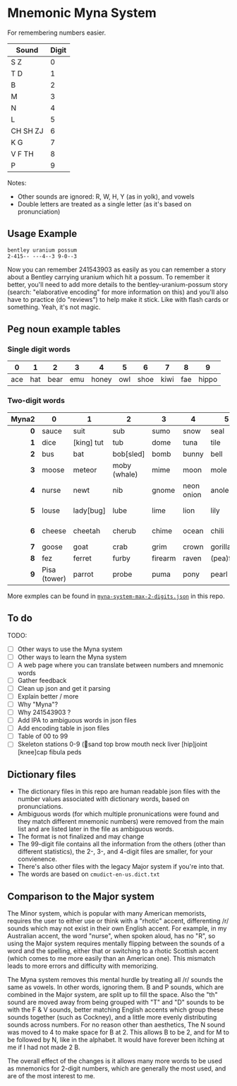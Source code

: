 # Mnemonic Myna System
For remembering numbers easier.

|Sound |Digit |
| --- | --- |
| S Z | 0 |
| T D | 1 |
| B | 2 |
| M | 3 |
| N | 4 |
| L | 5 |
| CH SH ZJ | 6 |
| K G | 7 |
| V F TH | 8 |
| P | 9 |

Notes:
* Other sounds are ignored: R, W, H, Y (as in yolk), and vowels
* Double letters are treated as a single letter (as it's based on pronunciation)

## Usage Example

```
bentley uranium possum
2-415-- ---4--3 9-0--3
```
Now you can remember 241543903 as easily as you can remember a story about a Bentley carrying uranium which hit a possum. To remember it better, you'll need to add more details to the bentley-uranium-possum story (search: "elaborative encoding" for more information on this) and you'll also have to practice (do "reviews") to help make it stick. Like with flash cards or something. Yeah, it's not magic.

## Peg noun example tables

### Single digit words

| 0 | 1 | 2 | 3 | 4 | 5 | 6 | 7 | 8 | 9 |
| --- | --- | --- | --- | --- | --- | --- | --- | --- | --- |
| ace | hat | bear | emu | honey | owl | shoe | kiwi | fae | hippo |

### Two-digit words

| Myna2 | 0 | 1 | 2 | 3 | 4 | 5 | 6 | 7 | 8 | 9 |
| ---: | --- | --- | --- | --- | --- | --- | --- | --- | --- | --- |
| **0** | sauce | suit | sub | sumo | snow | seal | sushi | sock | sofa | soap |
| **1** | dice | [king] tut | tub | dome | tuna | tile | torch | taco | dove | trap |
| **2** | bus | bat | bob[sled] | bomb | bunny | bell | badger | bug | beaver | beeper |
| **3** | moose | meteor | moby (whale) | mime | moon | mole | match | mug | [ear]muff | map | 
| **4** | nurse | newt | nib | gnome | neon onion | anole | nacho | nuke | knife | nope (snake) | 
| **5** | louse | lady[bug] | lube | lime | lion | lily | leech | lock | lava | leaper (zombie) | 
| **6** | cheese | cheetah | cherub | chime | ocean | chili | cheshire (cat) | shark | chef | sheep |
| **7** | goose | goat | crab | grim | crown| gorilla | cash | kayak | quiver | capy(bara) |
| **8** | fez | ferret | furby | firearm | raven | (pea)fowl | fridge | fig | fifa | vape |
| **9** | Pisa (tower) | parrot | probe | puma | pony | pearl | peach | pig | puff (pastry) | pawpaw |

More exmples can be found in [`myna-system-max-2-digits.json`](https://github.com/pengowray/myna/blob/main/myna-system-max-2-digits.json) in this repo.

## To do

TODO: 
- [ ] Other ways to use the Myna system
- [ ] Other ways to learn the Myna system
- [ ] A web page where you can translate between numbers and mnemonic words
- [ ] Gather feedback 
- [ ] Clean up json and get it parsing
- [ ] Explain better / more
- [ ] Why "Myna"?
- [ ] Why 241543903 ?
- [ ] Add IPA to ambiguous words in json files
- [ ] Add encoding table in json files
- [ ] Table of 00 to 99
- [ ] Skeleton stations 0-9 (sand top brow mouth neck liver [hip]joint [knee]cap fibula peds

## Dictionary files

* The dictionary files in this repo are human readable json files with the number values associated with dictionary words, based on pronunciations. 
* Ambiguous words (for which multiple pronunications were found and they match different mnemonic numbers) were removed from the main list and are listed later in the file as ambiguous words.
* The format is not finalized and may change
* The 99-digit file contains all the information from the others (other than different statistics), the 2-, 3-, and 4-digit files are smaller, for your convienence.
* There's also other files with the legacy Major system if you're into that.
* The words are based on `cmudict-en-us.dict.txt`

## Comparison to the Major system

The Minor system, which is popular with many American memorists, requires the user to either use or think with a "rhotic" accent, differenting /r/ sounds which may not exist in their own English accent. For example, in my Australian accent, the word "nurse", when spoken aloud, has no "R", so using the Major system requires mentally flipping between the sounds of a word and the spelling, either that or switching to a rhotic Scottish accent (which comes to me more easily than an American one). This mismatch leads to more errors and difficulty with memorizing.

The Myna system removes this mental hurdle by treating all /r/ sounds the same as vowels. In other words, ignoring them. B and P sounds, which are combined in the Major system, are split up to fill the space. Also the "th" sound are moved away from being grouped with "T" and "D" sounds to be with the F & V sounds, better matching English accents which group these sounds together (such as Cockney), and a little more evenly distributing sounds across numbers. For no reason other than aesthetics, The N sound was moved to 4 to make space for B at 2. This allows B to be 2, and for M to be followed by N, like in the alphabet. It would have forever been itching at me if I had not made 2 B.

The overall effect of the changes is it allows many more words to be used as mnemonics for 2-digit numbers, which are generally the most used, and are of the most interest to me.


